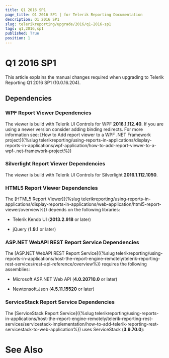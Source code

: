 ```yaml
---
title: Q1 2016 SP1
page_title: Q1 2016 SP1 | for Telerik Reporting Documentation
description: Q1 2016 SP1
slug: telerikreporting/upgrade/2016/q1-2016-sp1
tags: q1,2016,sp1
published: True
position: 1
---
```


# Q1 2016 SP1



This article explains the manual changes required when upgrading to Telerik Reporting Q1 2016 SP1 (10.0.16.204).

## Dependencies

### WPF Report Viewer Dependencies

The viewer is build with Telerik UI Controls for WPF __2016.1.112.40__. If you are using a newer version consider adding binding redirects. For more information see:
                [How to Add report viewer to a WPF .NET Framework project]({%slug telerikreporting/using-reports-in-applications/display-reports-in-applications/wpf-application/how-to-add-report-viewer-to-a-wpf-.net-framework-project%})

### Silverlight Report Viewer Dependencies

The viewer is build with Telerik UI Controls for Silverlight __2016.1.112.1050__.
              

### HTML5 Report Viewer Dependencies

The [HTML5 Report Viewer]({%slug telerikreporting/using-reports-in-applications/display-reports-in-applications/web-application/html5-report-viewer/overview%}) depends on the following libraries:
              

* Telerik Kendo UI (__2013.2.918__ or later)
                  

* jQuery (__1.9.1__ or later)
                  

### ASP.NET WebAPI REST Report Service Dependencies

The [ASP.NET WebAPI REST Report Service]({%slug telerikreporting/using-reports-in-applications/host-the-report-engine-remotely/telerik-reporting-rest-services/rest-api-reference/overview%}) requires the following assemblies:
              

* Microsoft ASP.NET Web API (__4.0.20710.0__ or later)
                  

* Newtonsoft.Json (__4.5.11.15520__ or later)
                  

### ServiceStack Report Service Dependencies

The [ServiceStack Report Service]({%slug telerikreporting/using-reports-in-applications/host-the-report-engine-remotely/telerik-reporting-rest-services/servicestack-implementation/how-to-add-telerik-reporting-rest-servicestack-to-web-application%}) uses
                ServiceStack (__3.9.70.0__):
              

# See Also
